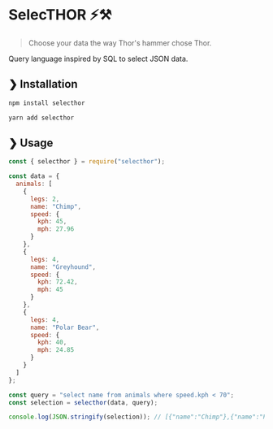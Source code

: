 # SelecTHOR ⚡⚒️

> Choose your data the way Thor's hammer chose Thor.

Query language inspired by SQL to select JSON data.

## ❯ Installation

```bash
npm install selecthor
```

```bash
yarn add selecthor
```

## ❯ Usage

```javascript
const { selecthor } = require("selecthor");

const data = {
  animals: [
    {
      legs: 2,
      name: "Chimp",
      speed: {
        kph: 45,
        mph: 27.96
      }
    },
    {
      legs: 4,
      name: "Greyhound",
      speed: {
        kph: 72.42,
        mph: 45
      }
    },
    {
      legs: 4,
      name: "Polar Bear",
      speed: {
        kph: 40,
        mph: 24.85
      }
    }
  ]
};

const query = "select name from animals where speed.kph < 70";
const selection = selecthor(data, query);

console.log(JSON.stringify(selection)); // [{"name":"Chimp"},{"name":"Polar Bear"}]
```
